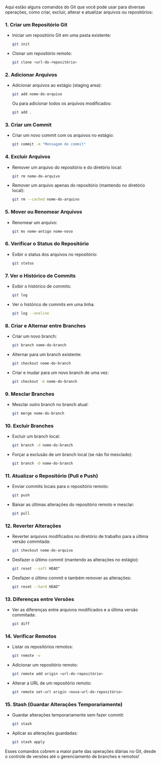 Aqui estão alguns comandos do Git que você pode usar para diversas operações, como criar, excluir, alterar e atualizar arquivos ou repositórios:

### 1. **Criar um Repositório Git**
- Iniciar um repositório Git em uma pasta existente:
  ```bash
  git init
  ```

- Clonar um repositório remoto:
  ```bash
  git clone <url-do-repositório>
  ```

### 2. **Adicionar Arquivos**
- Adicionar arquivos ao estágio (staging area):
  ```bash
  git add nome-do-arquivo
  ```
  Ou para adicionar todos os arquivos modificados:
  ```bash
  git add .
  ```

### 3. **Criar um Commit**
- Criar um novo commit com os arquivos no estágio:
  ```bash
  git commit -m "Mensagem do commit"
  ```

### 4. **Excluir Arquivos**
- Remover um arquivo do repositório e do diretório local:
  ```bash
  git rm nome-do-arquivo
  ```

- Remover um arquivo apenas do repositório (mantendo no diretório local):
  ```bash
  git rm --cached nome-do-arquivo
  ```

### 5. **Mover ou Renomear Arquivos**
- Renomear um arquivo:
  ```bash
  git mv nome-antigo nome-novo
  ```

### 6. **Verificar o Status do Repositório**
- Exibir o status dos arquivos no repositório:
  ```bash
  git status
  ```

### 7. **Ver o Histórico de Commits**
- Exibir o histórico de commits:
  ```bash
  git log
  ```

- Ver o histórico de commits em uma linha:
  ```bash
  git log --oneline
  ```

### 8. **Criar e Alternar entre Branches**
- Criar um novo branch:
  ```bash
  git branch nome-do-branch
  ```

- Alternar para um branch existente:
  ```bash
  git checkout nome-do-branch
  ```

- Criar e mudar para um novo branch de uma vez:
  ```bash
  git checkout -b nome-do-branch
  ```

### 9. **Mesclar Branches**
- Mesclar outro branch no branch atual:
  ```bash
  git merge nome-do-branch
  ```

### 10. **Excluir Branches**
- Excluir um branch local:
  ```bash
  git branch -d nome-do-branch
  ```

- Forçar a exclusão de um branch local (se não foi mesclado):
  ```bash
  git branch -D nome-do-branch
  ```

### 11. **Atualizar o Repositório (Pull e Push)**
- Enviar commits locais para o repositório remoto:
  ```bash
  git push
  ```

- Baixar as últimas alterações do repositório remoto e mesclar:
  ```bash
  git pull
  ```

### 12. **Reverter Alterações**
- Reverter arquivos modificados no diretório de trabalho para a última versão commitada:
  ```bash
  git checkout nome-do-arquivo
  ```

- Desfazer o último commit (mantendo as alterações no estágio):
  ```bash
  git reset --soft HEAD^
  ```

- Desfazer o último commit e também remover as alterações:
  ```bash
  git reset --hard HEAD^
  ```

### 13. **Diferenças entre Versões**
- Ver as diferenças entre arquivos modificados e a última versão commitada:
  ```bash
  git diff
  ```

### 14. **Verificar Remotos**
- Listar os repositórios remotos:
  ```bash
  git remote -v
  ```

- Adicionar um repositório remoto:
  ```bash
  git remote add origin <url-do-repositório>
  ```

- Alterar a URL de um repositório remoto:
  ```bash
  git remote set-url origin <nova-url-do-repositório>
  ```

### 15. **Stash (Guardar Alterações Temporariamente)**
- Guardar alterações temporariamente sem fazer commit:
  ```bash
  git stash
  ```

- Aplicar as alterações guardadas:
  ```bash
  git stash apply
  ```

Esses comandos cobrem a maior parte das operações diárias no Git, desde o controle de versões até o gerenciamento de branches e remotos!